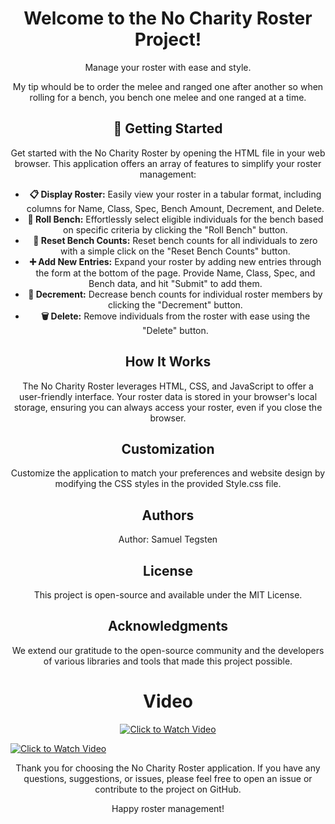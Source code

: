 <!DOCTYPE html>
<html>
<body>

<h1 align="center">Welcome to the No Charity Roster Project!</h1>
<p align="center">Manage your roster with ease and style. </p>
<p align="center">My tip whould be to order the melee and ranged one after another so when rolling for a bench, you bench one melee and one ranged at a time.</p>

<h2 align="center">🚀 Getting Started</h2>
<p align="center">Get started with the No Charity Roster by opening the HTML file in your web browser. This application offers an array of features to simplify your roster management:</p>

<ul>
    <li align="center"><strong>📋 Display Roster:</strong> Easily view your roster in a tabular format, including columns for Name, Class, Spec, Bench Amount, Decrement, and Delete.</li>
    <li align="center"><strong>🎲 Roll Bench:</strong> Effortlessly select eligible individuals for the bench based on specific criteria by clicking the "Roll Bench" button.</li>
    <li align="center"><strong>🔄 Reset Bench Counts:</strong> Reset bench counts for all individuals to zero with a simple click on the "Reset Bench Counts" button.</li>
    <li align="center"><strong>➕ Add New Entries:</strong> Expand your roster by adding new entries through the form at the bottom of the page. Provide Name, Class, Spec, and Bench data, and hit "Submit" to add them.</li>
    <li align="center"><strong>🔽 Decrement:</strong> Decrease bench counts for individual roster members by clicking the "Decrement" button.</li>
    <li align="center"><strong>🗑️ Delete:</strong> Remove individuals from the roster with ease using the "Delete" button.</li>
</ul>

<h2 align="center">How It Works</h2>
<p align="center">The No Charity Roster leverages HTML, CSS, and JavaScript to offer a user-friendly interface. Your roster data is stored in your browser's local storage, ensuring you can always access your roster, even if you close the browser.</p>

<h2 align="center">Customization</h2>
<p align="center">Customize the application to match your preferences and website design by modifying the CSS styles in the provided Style.css file.</p>

<h2 align="center">Authors</h2>
<p align="center">Author: Samuel Tegsten </p>

<h2 align="center">License</h2>
<p align="center">This project is open-source and available under the MIT License.

<h2 align="center">Acknowledgments</h2>
<p align="center">We extend our gratitude to the open-source community and the developers of various libraries and tools that made this project possible.

<h1 align="center">Video</h1>
<p align="center">
    <p align="center"> 
  <a href="https://www.youtube.com/watch?v=4fejMNz1MzY">
    <img src="https://img.youtube.com/vi/4fejMNz1MzY/0.jpg" alt="Click to Watch Video">
  </a>
       </p> 
  <a href="https://www.youtube.com/watch?v=ePp51SFfLJg">
    <img src="https://img.youtube.com/vi/ePp51SFfLJg/0.jpg" alt="Click to Watch Video">
  </a>
</p>

<p align="center">Thank you for choosing the No Charity Roster application. If you have any questions, suggestions, or issues, please feel free to open an issue or contribute to the project on GitHub.</p>

<p align="center">Happy roster management!</p>
</body>
</html>
